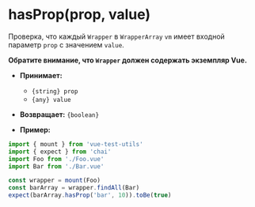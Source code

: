 # hasProp(prop, value)

Проверка, что каждый `Wrapper` в `WrapperArray`  `vm` имеет входной параметр `prop` с значением `value`.

**Обратите внимание, что `Wrapper` должен содержать экземпляр Vue.**

- **Принимает:**
  - `{string} prop`
  - `{any} value`

- **Возвращает:** `{boolean}`

- **Пример:**

```js
import { mount } from 'vue-test-utils'
import { expect } from 'chai'
import Foo from './Foo.vue'
import Bar from './Bar.vue'

const wrapper = mount(Foo)
const barArray = wrapper.findAll(Bar)
expect(barArray.hasProp('bar', 10)).toBe(true)
```
